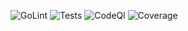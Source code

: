 ![GoLint](https://github.com/kotoproger/exchange/actions/workflows/linter.yml/badge.svg?branch=master) ![Tests](https://github.com/kotoproger/exchange/actions/workflows/tests.yml/badge.svg?branch=master) ![CodeQl](https://github.com/kotoproger/exchange/actions/workflows/github-code-scanning/codeql/badge.svg?branch=master) ![Coverage](https://github.com/kotoproger/exchange/actions/workflows/coverage.yml/badge.svg?branch=master)
